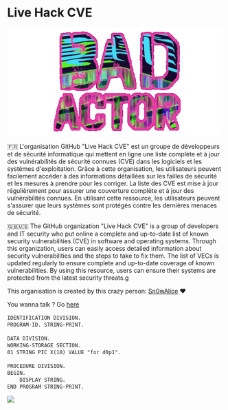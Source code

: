 # Live Hack CVE
<p align="center">
  <img src="https://github.com/Live-Hack-CVE/.github/blob/main/bad-actor.gif" />
</p>


🇫🇷 L'organisation GitHub "Live Hack CVE" est un groupe de développeurs et de sécurité informatique qui mettent en ligne une liste complète et à jour des vulnérabilités de sécurité connues (CVE) dans les logiciels et les systèmes d'exploitation. Grâce à cette organisation, les utilisateurs peuvent facilement accéder à des informations détaillées sur les failles de sécurité et les mesures à prendre pour les corriger. La liste des CVE est mise à jour régulièrement pour assurer une couverture complète et à jour des vulnérabilités connues. En utilisant cette ressource, les utilisateurs peuvent s'assurer que leurs systèmes sont protégés contre les dernières menaces de sécurité.

🇬🇧🇺🇸 The GitHub organization "Live Hack CVE" is a group of developers and IT security who put online a complete and up-to-date list of known security vulnerabilities (CVE) in software and operating systems. Through this organization, users can easily access detailed information about security vulnerabilities and the steps to take to fix them. The list of VECs is updated regularly to ensure complete and up-to-date coverage of known vulnerabilities. By using this resource, users can ensure their systems are protected from the latest security threats.g

This organisation is created by this crazy person: [Sn0wAlice](https://github.com/Sn0wAlice) ❤️

You wanna talk ? Go [here](https://github.com/orgs/Live-Hack-CVE/discussions/categories/ideas)

```cobol
IDENTIFICATION DIVISION.
PROGRAM-ID. STRING-PRINT.

DATA DIVISION.
WORKING-STORAGE SECTION.
01 STRING PIC X(10) VALUE "for d0p1".

PROCEDURE DIVISION.
BEGIN.
    DISPLAY STRING.
END PROGRAM STRING-PRINT.
```

![](https://komarev.com/ghpvc/?username=Live-Hack-CVE&color=ff69b4)
